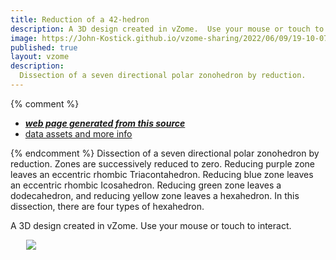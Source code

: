 ```yaml
---
title: Reduction of a 42-hedron
description: A 3D design created in vZome.  Use your mouse or touch to interact.
image: https://John-Kostick.github.io/vzome-sharing/2022/06/09/19-10-07-Reduction/Reduction.png
published: true
layout: vzome
description:
  Dissection of a seven directional polar zonohedron by reduction.
---
```


{% comment %}
 - [***web page generated from this source***](<https://John-Kostick.github.io/vzome-sharing/2022/06/09/Reduction-19-10-07.html>)
 - [data assets and more info](<https://github.com/John-Kostick/vzome-sharing/tree/main/2022/06/09/19-10-07-Reduction/>)
 
{% endcomment %}
  Dissection of a seven directional polar zonohedron by reduction.  Zones are successively reduced to zero.  Reducing purple zone leaves an eccentric rhombic Triacontahedron.  Reducing blue zone leaves an eccentric rhombic Icosahedron.  Reducing green zone leaves a dodecahedron, and reducing yellow zone leaves a hexahedron. In this dissection, there are four types of hexahedron. 

A 3D design created in vZome.  Use your mouse or touch to interact.

<vzome-viewer style="width: 87%; height: 60vh; margin: 5%"
       src="https://John-Kostick.github.io/vzome-sharing/2022/06/09/19-10-07-Reduction/Reduction.vZome" >
  <img src="https://John-Kostick.github.io/vzome-sharing/2022/06/09/19-10-07-Reduction/Reduction.png" />
</vzome-viewer>
